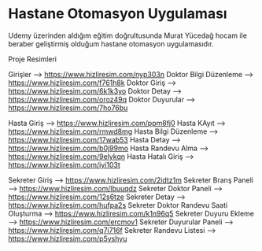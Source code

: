 # Hastane Otomasyon Uygulaması

 Udemy üzerinden aldığım eğitim doğrultusunda Murat Yücedağ hocam ile beraber geliştirmiş olduğum hastane otomasyon uygulamasıdır.
 
 
 Proje Resimleri
 
 Girişler --> https://www.hizliresim.com/nyp303n
 Doktor Bilgi Düzenleme --> https://www.hizliresim.com/f761h8k
 Doktor Giriş --> https://www.hizliresim.com/6k1k3yo
 Doktor Detay --> https://www.hizliresim.com/oroz49q
 Doktor Duyurular --> https://www.hizliresim.com/7ho76bu
 
 Hasta Giriş --> https://www.hizliresim.com/ppm8fj0
 Hasta KAyıt --> https://www.hizliresim.com/rmwd8mg
 Hasta Bilgi Düzenleme --> https://www.hizliresim.com/17wab53
 Hasta Detay --> https://www.hizliresim.com/b0j99mo
 Hasta Randevu Alma --> https://www.hizliresim.com/9elykqn
 Hasta Hatalı Giriş --> https://www.hizliresim.com/iyi103t
 
 Sekreter Giriş --> https://www.hizliresim.com/2idtz1m
 Sekreter Branş Paneli --> https://www.hizliresim.com/lbuuqdz
 Sekreter Doktor Paneli --> https://www.hizliresim.com/12s6tze
 Sekreter Detay --> https://www.hizliresim.com/hufpa2s
 Sekreter Doktor Randevu Saati Oluşturma --> https://www.hizliresim.com/k1n96q5
 Sekreter Duyuru Ekleme --> https://www.hizliresim.com/ercmov1
 Sekreter Duyurular Paneli --> https://www.hizliresim.com/q7i716f
 Sekreter Randevu Listesi --> https://www.hizliresim.com/p5yshyu
